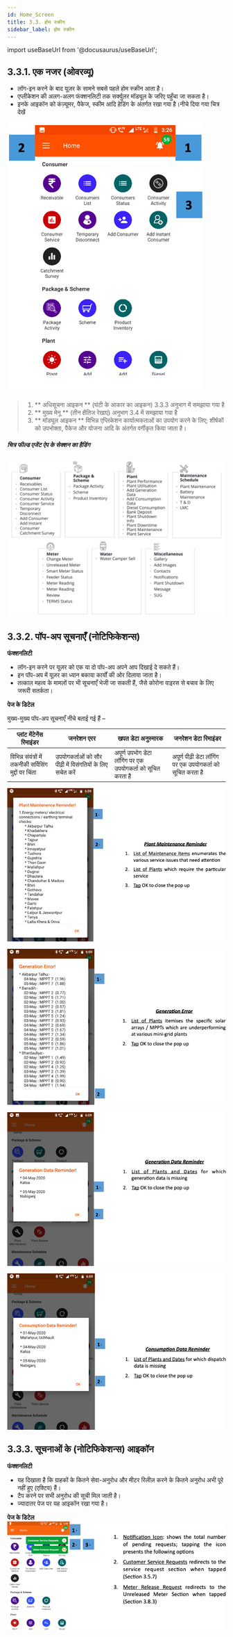 ```yaml
---
id: Home_Screen
title: 3.3. होम स्क्रीन
sidebar_label: होम स्क्रीन
---
```

import useBaseUrl from '@docusaurus/useBaseUrl';

## 3.3.1. एक नजर (ओवरव्यू)
* लॉग-इन करने के बाद यूज़र के सामने सबसे पहले होम स्क्रीन आता है। 
* एप्लीकेशन की अलग-अलग फंक्शनलिटी तक सर्क्युलर मॉड्यूल के जरिए पहुँचा जा सकता है।
* इनके आइकॉन को कंज़्यूमर, पैकेज, स्कीम आदि हेडिंग के अंतर्गत रखा गया है।नीचे दिया गया चित्र देखें


<!-- <br clear="right"/>

<img align="left" src={useBaseUrl("img/scrnshts/3.3_1_HomeScreen.png")} alt="Home Screen" width="250"/>
<br/><br/>

> 1. **Notification icon** (The bell shaped icon)is explained in Section 3.3.3
> 2. **Main Menu** (three horizontal lines) is explained in section 3.4
> 3. **Module icons** to access various app functionalities; icons are categorized under heading Consumer, Package and Scheme, etc.

<br clear="both"/> -->

![Home Screen](./assets/3.3_1_HomeScreen.png) 

> 1. ** अधिसूचना आइकन ** (घंटी के आकार का आइकन) 3.3.3 अनुभाग में समझाया गया है 
> 2. ** मुख्य मेनू ** (तीन क्षैतिज रेखाएं) अनुभाग 3.4 में समझाया गया है
> 3. ** मॉड्यूल आइकन ** विभिन्न एप्लिकेशन कार्यात्मकताओं का उपयोग करने के लिए; शीर्षकों को उपभोक्ता, पैकेज और योजना आदि के अंतर्गत वर्गीकृत किया जाता है।






##### चित्र फील्ड एजेंट ऐप के सेक्शन का हैडिंग
![FIELD AGENT APP SECTION HEADINGS](./assets/3.5_AppSecHeadings.svg)

## 3.3.2. पॉप-अप सूचनाएँ (नोटिफिकेशन्स)
**फंक्शनलिटी**

* लॉग-इन करने पर यूज़र को एक या दो पॉप-अप अपने आप दिखाई दे सकते हैं।
* इन पॉप-अप में यूज़र का ध्यान बकाया कार्यों की ओर दिलाया जाता है।
* तत्काल महत्व के मामलों पर भी सूचनाएँ भेजी जा सकती हैं, जैसे कोरोना वाइरस से बचाव के लिए जरूरी सतर्कता।

**पेज के डिटेल** 

मुख्य-मुख्य पॉप-अप सूचनाएँ नीचे बताई गई हैं –

| प्लांट मेंटेनेंस रिमाइंडर|जनरेशन एरर| खपत डेटा अनुस्मारक | जनरेशन डेटा रिमाइंडर |
|--|--|--|--|
| विभिन्न संयंत्रों में तकनीकी सर्विसिंग मुद्दों पर चिंता | उपयोगकर्ताओं को सौर पीढ़ी में विसंगतियों के लिए सचेत करें | अपूर्ण उपभोग डेटा लॉगिंग पर एक उपयोगकर्ता को सूचित करता है | अपूर्ण पीढ़ी डेटा लॉगिंग पर एक उपयोगकर्ता को सूचित करता है |

![Plant Maintenance Reminder](./assets/3.6_PlantMaintenanceRemind.png)

![Generation Error](./assets/3.7_GenError.png) 

![Generation Data Reminder](./assets/3.8_GenDataRemind.png) 

![Consumption Data Reminder](./assets/3.9_ConsDataReminder.png) 

## 3.3.3. सूचनाओं के (नोटिफिकेशन्स) आइकॉन
**फंक्शनलिटी**
* यह दिखाता है कि ग्राहकों के कितने सेवा-अनुरोध और मीटर रिलीज़ करने के कितने अनुरोध अभी पूरे नहीं हुए (एक्टिव) हैं।
* टैप करने पर सभी अनुरोध की सूची मिल जाती है।
* ज्यादातर पेज पर यह आइकॉन रखा गया है।

**पेज के डिटेल**
![Page Details](./assets/3.10_PageDetails.png)

